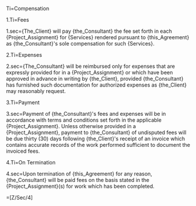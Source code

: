 Ti=Compensation

1.Ti=Fees

1.sec={The_Client} will pay {the_Consultant} the fee set forth in each {Project_Assignment} for {Services} rendered pursuant to {this_Agreement} as {the_Consultant}'s sole compensation for such {Services}.

2.Ti=Expenses

2.sec={The_Consultant} will be reimbursed only for expenses that are expressly provided for in a {Project_Assignment} or which have been approved in advance in writing by {the_Client}, provided {the_Consultant} has furnished such documentation for authorized expenses as {the_Client} may reasonably request.

3.Ti=Payment

3.sec=Payment of {the_Consultant}'s fees and expenses will be in accordance with terms and conditions set forth in the applicable {Project_Assignment}. Unless otherwise provided in a {Project_Assignment}, payment to {the_Consultant} of undisputed fees will be due thirty (30) days following {the_Client}'s receipt of an invoice which contains accurate records of the work performed sufficient to document the invoiced fees.

4.Ti=On Termination

4.sec=Upon termination of {this_Agreement} for any reason, {the_Consultant} will be paid fees on the basis stated in the {Project_Assignment}(s) for work which has been completed.

=[Z/Sec/4]